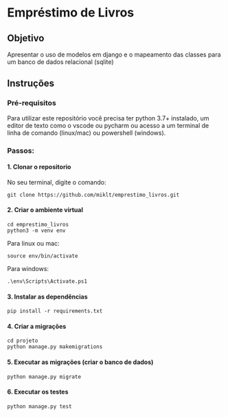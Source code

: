 # Empréstimo de Livros
## Objetivo
Apresentar o uso de modelos em django e o mapeamento das classes para um banco de dados relacional (sqlite)
## Instruções
### Pré-requisitos
Para utilizar este repositório você precisa ter python 3.7+ instalado, um editor de texto como o vscode ou pycharm ou acesso a um terminal de linha de comando (linux/mac) ou powershell (windows).

### Passos:
#### 1. Clonar o repositorio
No seu terminal, digite o comando:
``` 
git clone https://github.com/miklt/emprestimo_livros.git
```
####  2. Criar o ambiente virtual 
```
cd emprestimo_livros
python3 -m venv env
```
Para linux ou mac:
```
source env/bin/activate
```
Para windows:
```
.\env\Scripts\Activate.ps1
```
#### 3. Instalar as dependências
```
pip install -r requirements.txt
```
#### 4. Criar a migrações
```
cd projeto
python manage.py makemigrations
```
#### 5. Executar as migrações (criar o banco de dados)
```
python manage.py migrate
```
#### 6. Executar os testes
```
python manage.py test
```

